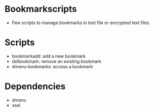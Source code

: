 # Bookmarkscripts
- Few scripts to manage bookmarks in text file or encrypted text files

# Scripts
- bookmarkadd: add a new bookmark
- delbookmark: remove an existing bookmark
- dmenu-bookmarks: access a bookmark

# Dependencies
- dmenu
- xsel
